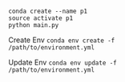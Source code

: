<pre><code>
conda create --name p1
source activate p1
python main.py
</code></pre>

Create Env
<code>conda env create -f /path/to/environment.yml</code>

Update Env
<code>conda env update -f /path/to/environment.yml</code>

